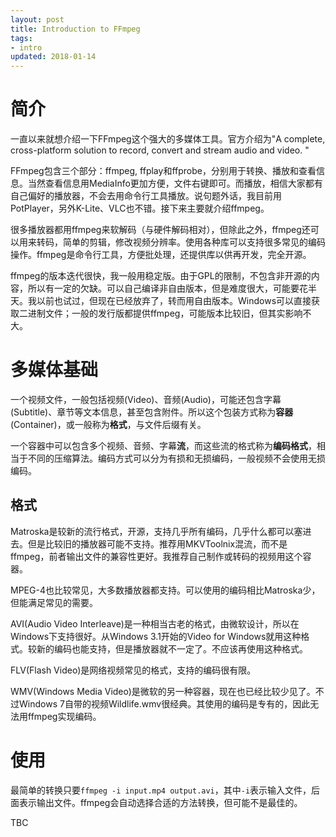 ```yaml
---
layout: post
title: Introduction to FFmpeg
tags:
- intro
updated: 2018-01-14
---
```


# 简介

一直以来就想介绍一下FFmpeg这个强大的多媒体工具。官方介绍为"A complete, cross-platform solution to record, convert and stream audio and video. "

FFmpeg包含三个部分：ffmpeg, ffplay和ffprobe，分别用于转换、播放和查看信息。当然查看信息用MediaInfo更加方便，文件右键即可。而播放，相信大家都有自己偏好的播放器，不会去用命令行工具播放。说句题外话，我目前用PotPlayer，另外K-Lite、VLC也不错。接下来主要就介绍ffmpeg。

很多播放器都用ffmpeg来软解码（与硬件解码相对），但除此之外，ffmpeg还可以用来转码，简单的剪辑，修改视频分辨率。使用各种库可以支持很多常见的编码操作。ffmpeg是命令行工具，方便批处理，还提供库以供再开发，完全开源。

<!-- more -->

ffmpeg的版本迭代很快，我一般用稳定版。由于GPL的限制，不包含非开源的内容，所以有一定的欠缺。可以自己编译非自由版本，但是难度很大，可能要花半天。我以前也试过，但现在已经放弃了，转而用自由版本。Windows可以直接获取二进制文件；一般的发行版都提供ffmpeg，可能版本比较旧，但其实影响不大。

# 多媒体基础

一个视频文件，一般包括视频(Video)、音频(Audio)，可能还包含字幕(Subtitle)、章节等文本信息，甚至包含附件。所以这个包装方式称为**容器**(Container)，或一般称为**格式**，与文件后缀有关。

一个容器中可以包含多个视频、音频、字幕**流**，而这些流的格式称为**编码格式**，相当于不同的压缩算法。编码方式可以分为有损和无损编码，一般视频不会使用无损编码。

## 格式

Matroska是较新的流行格式，开源，支持几乎所有编码，几乎什么都可以塞进去。但是比较旧的播放器可能不支持。推荐用MKVToolnix混流，而不是ffmpeg，前者输出文件的兼容性更好。我推荐自己制作或转码的视频用这个容器。

MPEG-4也比较常见，大多数播放器都支持。可以使用的编码相比Matroska少，但能满足常见的需要。

AVI(Audio Video Interleave)是一种相当古老的格式，由微软设计，所以在Windows下支持很好。从Windows 3.1开始的Video for Windows就用这种格式。较新的编码也能支持，但是播放器就不一定了。不应该再使用这种格式。

FLV(Flash Video)是网络视频常见的格式，支持的编码很有限。

WMV(Windows Media Video)是微软的另一种容器，现在也已经比较少见了。不过Windows 7自带的视频Wildlife.wmv很经典。其使用的编码是专有的，因此无法用ffmpeg实现编码。

# 使用

最简单的转换只要`ffmpeg -i input.mp4 output.avi`，其中`-i`表示输入文件，后面表示输出文件。ffmpeg会自动选择合适的方法转换，但可能不是最佳的。

TBC
